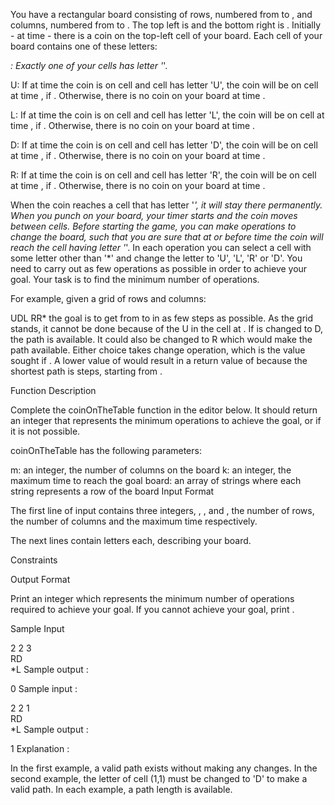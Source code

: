 You have a rectangular board consisting of  rows, numbered from  to , and  columns, numbered from  to . The top left is  and the bottom right is . Initially - at time  - there is a coin on the top-left cell of your board. Each cell of your board contains one of these letters:

*: Exactly one of your cells has letter '*'.

U: If at time  the coin is on cell  and cell  has letter 'U', the coin will be on cell  at time , if . Otherwise, there is no coin on your board at time .

L: If at time  the coin is on cell  and cell  has letter 'L', the coin will be on cell  at time , if . Otherwise, there is no coin on your board at time .

D: If at time  the coin is on cell  and cell  has letter 'D', the coin will be on cell  at time , if . Otherwise, there is no coin on your board at time .

R: If at time  the coin is on cell  and cell  has letter 'R', the coin will be on cell  at time , if . Otherwise, there is no coin on your board at time .

When the coin reaches a cell that has letter '*', it will stay there permanently. When you punch on your board, your timer starts and the coin moves between cells. Before starting the game, you can make operations to change the board, such that you are sure that at or before time  the coin will reach the cell having letter '*'. In each operation you can select a cell with some letter other than '*' and change the letter to 'U', 'L', 'R' or 'D'. You need to carry out as few operations as possible in order to achieve your goal. Your task is to find the minimum number of operations.

For example, given a grid of  rows and  columns:

UDL
RR*
the goal is to get from  to  in as few steps as possible. As the grid stands, it cannot be done because of the U in the cell at . If  is changed to D, the path  is available. It could also be changed to R which would make the path  available. Either choice takes  change operation, which is the value sought if . A lower value of  would result in a return value of  because the shortest path is  steps, starting from .

Function Description

Complete the coinOnTheTable function in the editor below. It should return an integer that represents the minimum operations to achieve the goal, or  if it is not possible.

coinOnTheTable has the following parameters:

m: an integer, the number of columns on the board
k: an integer, the maximum time to reach the goal
board: an array of strings where each string represents a row of the board
Input Format

The first line of input contains three integers, , , and , the number of rows, the number of columns and the maximum time respectively.

The next  lines contain  letters each, describing your board.

Constraints



Output Format

Print an integer which represents the minimum number of operations required to achieve your goal. If you cannot achieve your goal, print .

Sample Input

2 2 3  
RD  
*L
Sample output :

0
Sample input :

2 2 1  
RD  
*L
Sample output :

1
Explanation :

In the first example, a valid path exists without making any changes. In the second example, the letter of cell (1,1) must be changed to 'D' to make a valid path. In each example, a path length  is available.
